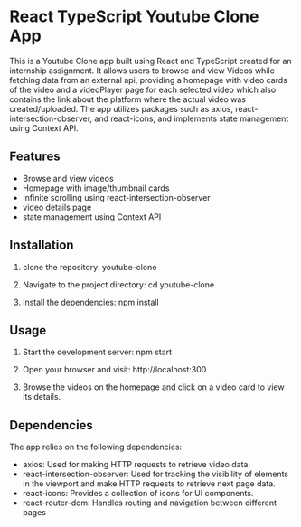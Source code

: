 # React TypeScript Youtube Clone App

This is a Youtube Clone app built using React and TypeScript created for an internship assignment. It allows users to browse and view Videos while fetching data from an external api, providing a homepage with video cards of the video and a videoPlayer page for each selected video which also contains the link about the platform where the actual video was created/uploaded. The app utilizes packages such as axios, react-intersection-observer, and react-icons, and implements state management using Context API.

## Features

- Browse and view videos
- Homepage with image/thumbnail cards
- Infinite scrolling using react-intersection-observer
- video details page
- state management using Context API

## Installation

1. clone the repository:
   youtube-clone

2. Navigate to the project directory:
   cd youtube-clone

3. install the dependencies:
   npm install

## Usage

1. Start the development server:
   npm start

2. Open your browser and visit:
   http://localhost:300

3. Browse the videos on the homepage and click on a video card to view its details.

## Dependencies

The app relies on the following dependencies:

- axios: Used for making HTTP requests to retrieve video data.
- react-intersection-observer: Used for tracking the visibility of elements in the viewport and make HTTP requests to retrieve next page data.
- react-icons: Provides a collection of icons for UI components.
- react-router-dom: Handles routing and navigation between different pages
